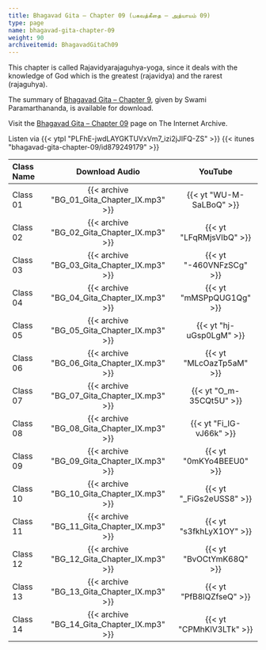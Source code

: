 ```yaml
---
title: Bhagavad Gita – Chapter 09 (பகவத்கீதை – அத்யாயம் 09)
type: page
name: bhagavad-gita-chapter-09
weight: 90
archiveitemid: BhagavadGitaCh09
---
```


This chapter is called Rajavidyarajaguhya-yoga, since it deals with the knowledge of God which is the greatest (rajavidya) and the rarest (rajaguhya).

The summary of [Bhagavad Gita – Chapter 9](https://archive.org/download/BhagavadGitaSummary/BG_09.pdf), given by Swami Paramarthananda, is available for download.

Visit the [Bhagavad Gita – Chapter 09](https://archive.org/details/BhagavadGitaCh09) page on The Internet Archive.

Listen via {{< ytpl "PLFhE-jwdLAYGKTUVxVm7_izi2jJIFQ-ZS" >}} {{< itunes "bhagavad-gita-chapter-09/id879249179" >}}

Class Name | Download Audio | YouTube
:---|:---:|:---:
Class 01 | {{< archive "BG_01_Gita_Chapter_IX.mp3" >}} | {{< yt "WU-M-SaLBoQ" >}}
Class 02 | {{< archive "BG_02_Gita_Chapter_IX.mp3" >}} | {{< yt "LFqRMjsVIbQ" >}}
Class 03 | {{< archive "BG_03_Gita_Chapter_IX.mp3" >}} | {{< yt "-460VNFzSCg" >}}
Class 04 | {{< archive "BG_04_Gita_Chapter_IX.mp3" >}} | {{< yt "mMSPpQUG1Qg" >}}
Class 05 | {{< archive "BG_05_Gita_Chapter_IX.mp3" >}} | {{< yt "hj-uGsp0LgM" >}}
Class 06 | {{< archive "BG_06_Gita_Chapter_IX.mp3" >}} | {{< yt "MLcOazTp5aM" >}}
Class 07 | {{< archive "BG_07_Gita_Chapter_IX.mp3" >}} | {{< yt "O_m-35CQt5U" >}}
Class 08 | {{< archive "BG_08_Gita_Chapter_IX.mp3" >}} | {{< yt "Fi_IG-vJ66k" >}}
Class 09 | {{< archive "BG_09_Gita_Chapter_IX.mp3" >}} | {{< yt "0mKYo4BEEU0" >}}
Class 10 | {{< archive "BG_10_Gita_Chapter_IX.mp3" >}} | {{< yt "_FiGs2eUSS8" >}}
Class 11 | {{< archive "BG_11_Gita_Chapter_IX.mp3" >}} | {{< yt "s3fkhLyX1OY" >}}
Class 12 | {{< archive "BG_12_Gita_Chapter_IX.mp3" >}} | {{< yt "BvOCtYmK68Q" >}}
Class 13 | {{< archive "BG_13_Gita_Chapter_IX.mp3" >}} | {{< yt "PfB8lQZfseQ" >}}
Class 14 | {{< archive "BG_14_Gita_Chapter_IX.mp3" >}} | {{< yt "CPMhKlV3LTk" >}}